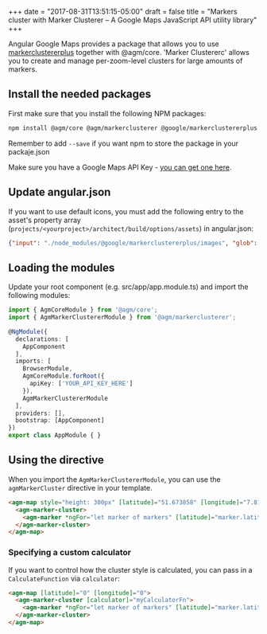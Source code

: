 +++
date = "2017-08-31T13:51:15-05:00"
draft = false
title = "Markers cluster with Marker Clusterer – A Google Maps JavaScript API utility library"
+++

Angular Google Maps provides a package that allows you to use [markerclustererplus](https://github.com/googlemaps/v3-utility-library/tree/master/markerclustererplus) together with @agm/core. 'Marker Clustererc' allows you to create and manage per-zoom-level clusters for large amounts of markers.

## Install the needed packages
First make sure that you install the following NPM packages:

```bash
npm install @agm/core @agm/markerclusterer @google/markerclustererplus
```

Remember to add `--save` if you want npm to store the package in your packaje.json

Make sure you have a Google Maps API Key - [you can get one here](https://developers.google.com/maps/documentation/javascript/get-api-key).

## Update angular.json

If you want to use default icons, you must add the following entry to the asset's property array (`projects/<yourproject>/architect/build/options/assets`) in angular.json:

```json
{"input": "./node_modules/@google/markerclustererplus/images", "glob": "*", "output": "/images"}
```

## Loading the modules

Update your root component (e.g. src/app/app.module.ts) and import the following modules:

```typescript
import { AgmCoreModule } from '@agm/core';
import { AgmMarkerClustererModule } from '@agm/markerclusterer';

@NgModule({
  declarations: [
    AppComponent
  ],
  imports: [
    BrowserModule,
    AgmCoreModule.forRoot({
      apiKey: ['YOUR_API_KEY_HERE']
    }),
    AgmMarkerClustererModule
  ],
  providers: [],
  bootstrap: [AppComponent]
})
export class AppModule { }
```

## Using the directive

When you import the `AgmMarkerClustererModule`, you can use the `agmMarkerCluster` directive  in your template. 

```html
<agm-map style="height: 300px" [latitude]="51.673858" [longitude]="7.815982">
  <agm-marker-cluster>
    <agm-marker *ngFor="let marker of markers" [latitude]="marker.latitude" [longitude]="marker.longitude"></agm-marker>
  </agm-marker-cluster>
</agm-map>
```

### Specifying a custom calculator

If you want to control how the cluster style is calculated, you can pass in a `CalculateFunction` via `calculator`:

```html
<agm-map [latitude]="0" [longitude]="0">
  <agm-marker-cluster [calculator]="myCalculatorFn">
    <agm-marker *ngFor="let marker of markers" [latitude]="marker.latitude" [longitude]="marker.longitude"></agm-marker>
  </agm-marker-cluster>
</agm-map>
```
